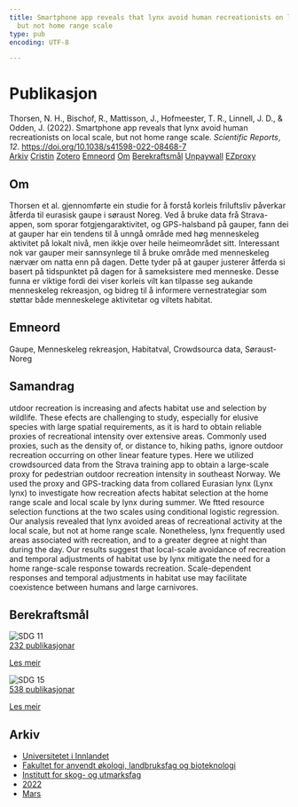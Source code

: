 ```yaml
---
title: Smartphone app reveals that lynx avoid human recreationists on local scale,
  but not home range scale
type: pub
encoding: UTF-8

---
```

<h1>Publikasjon</h1>
<article id="csl-bib-container-7R8V56IM" class="csl-bib-container">
  <div class="csl-bib-body"> <div class="csl-entry">Thorsen, N. H., Bischof, R., Mattisson, J., Hofmeester, T. R., Linnell, J. D., &#38; Odden, J. (2022). Smartphone app reveals that lynx avoid human recreationists on local scale, but not home range scale. <i>Scientific Reports</i>, <i>12</i>. <a href="https://doi.org/10.1038/s41598-022-08468-7">https://doi.org/10.1038/s41598-022-08468-7</a></div> </div>
  <div class="csl-bib-buttons">
    <a href="#taxonomy-article-7R8V56IM" alt="archive" class="csl-bib-button">Arkiv</a>
    <a href="https://app.cristin.no/results/show.jsf?id=2011659" alt="Cristin" class="csl-bib-button">Cristin</a>
    <a href="http://zotero.org/groups/5881554/items/7R8V56IM" alt="Zotero" class="csl-bib-button">Zotero</a>
    <a href="#keywords-article-7R8V56IM" alt="keywords" class="csl-bib-button">Emneord</a>
    <a href="#about-article-7R8V56IM" alt="about_pub" class="csl-bib-button">Om</a>
    <a href="#sdg-article-7R8V56IM" alt="sdg" class="csl-bib-button">Berekraftsmål</a>
    <a href="https://www.nature.com/articles/s41598-022-08468-7.pdf" alt="Unpaywall" class="csl-bib-button">Unpaywall</a>
    <a href="https://www.nature.com/articles/s41598-022-08468-7.pdf" alt="EZproxy" class="csl-bib-button">EZproxy</a>
  </div>
  <div id="csl-bib-meta-container-7R8V56IM"></div>
</article>
<div id="csl-bib-meta-7R8V56IM" class="csl-bib-meta">
  <article id="about-article-7R8V56IM" class="about_pub-article">
    <h1>Om</h1>
    Thorsen et al. gjennomførte ein studie for å forstå korleis friluftsliv påverkar åtferda til eurasisk gaupe i søraust Noreg. Ved å bruke data frå Strava-appen, som sporar fotgjengaraktivitet, og GPS-halsband på gauper, fann dei at gauper har ein tendens til å unngå område med høg menneskeleg aktivitet på lokalt nivå, men ikkje over heile heimeområdet sitt. Interessant nok var gauper meir sannsynlege til å bruke område med menneskeleg nærvær om natta enn på dagen. Dette tyder på at gauper justerer åtferda si basert på tidspunktet på dagen for å sameksistere med menneske. Desse funna er viktige fordi dei viser korleis vilt kan tilpasse seg aukande menneskeleg rekreasjon, og bidreg til å informere vernestrategiar som støttar både menneskelege aktivitetar og viltets habitat.
  </article>
  <article id="keywords-article-7R8V56IM" class="keywords-article">
    <h1>Emneord</h1>
    Gaupe, Menneskeleg rekreasjon, Habitatval, Crowdsourca data, Søraust-Noreg
  </article>
  <article id="abstract-article-7R8V56IM" class="abstract-article">
    <h1>Samandrag</h1>
    utdoor recreation is increasing and afects habitat use and selection by wildlife. These efects are  
challenging to study, especially for elusive species with large spatial requirements, as it is hard to  
obtain reliable proxies of recreational intensity over extensive areas. Commonly used proxies, such as  
the density of, or distance to, hiking paths, ignore outdoor recreation occurring on other linear feature  
types. Here we utilized crowdsourced data from the Strava training app to obtain a large-scale proxy  
for pedestrian outdoor recreation intensity in southeast Norway. We used the proxy and GPS-tracking  
data from collared Eurasian lynx (Lynx lynx) to investigate how recreation afects habitat selection at  
the home range scale and local scale by lynx during summer. We ftted resource selection functions at  
the two scales using conditional logistic regression. Our analysis revealed that lynx avoided areas of  
recreational activity at the local scale, but not at home range scale. Nonetheless, lynx frequently used  
areas associated with recreation, and to a greater degree at night than during the day. Our results  
suggest that local-scale avoidance of recreation and temporal adjustments of habitat use by lynx  
mitigate the need for a home range-scale response towards recreation. Scale-dependent responses  
and temporal adjustments in habitat use may facilitate coexistence between humans and large  
carnivores.
  </article>
  <article id="sdg-article-7R8V56IM" class="sdg-article">
    <h1>Berekraftsmål</h1>
    <div class="sdg-container"><div id="sdg11" class="sdg">
        <img src="{{< params subfolder >}}images/sdg/sdg11_nn.png" class="image" alt="SDG 11">
        <div class="sdg-overlay">
          <a href="/nn/archive/?key=?sdg=11#archive" class="sdg-publication-count"><span>232</span> publikasjonar</a>
          <p><a href="https://fn.no/om-fn/fns-baerekraftsmaal/baerekraftige-byer-og-lokalsamfunn?lang=nno-NO" class="sdg-read-more">Les meir</a></p>
        </div>
      </div> <div id="sdg15" class="sdg">
        <img src="{{< params subfolder >}}images/sdg/sdg15_nn.png" class="image" alt="SDG 15">
        <div class="sdg-overlay">
          <a href="/nn/archive/?key=?sdg=15#archive" class="sdg-publication-count"><span>538</span> publikasjonar</a>
          <p><a href="https://fn.no/om-fn/fns-baerekraftsmaal/livet-paa-land?lang=nno-NO" class="sdg-read-more">Les meir</a></p>
        </div>
      </div></div>
  </article>
  <article id="taxonomy-article-7R8V56IM" class="taxonomy-article">
    <h1>Arkiv</h1>
    <ul>
      <li>
        <a href="/nn/archive/?key=3DCRN523">Universitetet i Innlandet</a>
      </li>
      <li>
        <a href="/nn/archive/?key=T77LXH6D">Fakultet for anvendt økologi, landbruksfag og bioteknologi</a>
      </li>
      <li>
        <a href="/nn/archive/?key=7TRARPE3">Institutt for skog- og utmarksfag</a>
      </li>
      <li>
        <a href="/nn/archive/?key=H9K9UC39">2022</a>
      </li>
      <li>
        <a href="/nn/archive/?key=4KAXF4JD">Mars</a>
      </li>
    </ul>
  </article>
</div>
